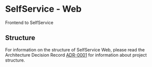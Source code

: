 # SelfService - Web

Frontend to SelfService

## Structure
For information on the structure of SelfService Web, please read the Architecture Decision Record [ADR-0001](../../../Documentation/adr/0001-expand-studio-web-with-modules-structure.md) for information about project structure.
